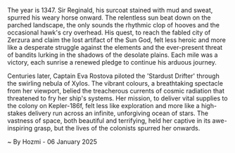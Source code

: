 
The year is 1347.  Sir Reginald, his surcoat stained with mud and sweat, spurred his weary horse onward.  The relentless sun beat down on the parched landscape, the only sounds the rhythmic clop of hooves and the occasional hawk's cry overhead.  His quest, to reach the fabled city of Zerzura and claim the lost artifact of the Sun God, felt less heroic and more like a desperate struggle against the elements and the ever-present threat of bandits lurking in the shadows of the desolate plains. Each mile was a victory, each sunrise a renewed pledge to continue his arduous journey.

Centuries later, Captain Eva Rostova piloted the 'Stardust Drifter' through the swirling nebula of Xylos.  The vibrant colours, a breathtaking spectacle from her viewport, belied the treacherous currents of cosmic radiation that threatened to fry her ship's systems.  Her mission, to deliver vital supplies to the colony on Kepler-186f, felt less like exploration and more like a high-stakes delivery run across an infinite, unforgiving ocean of stars. The vastness of space, both beautiful and terrifying, held her captive in its awe-inspiring grasp, but the lives of the colonists spurred her onwards.

~ By Hozmi - 06 January 2025

